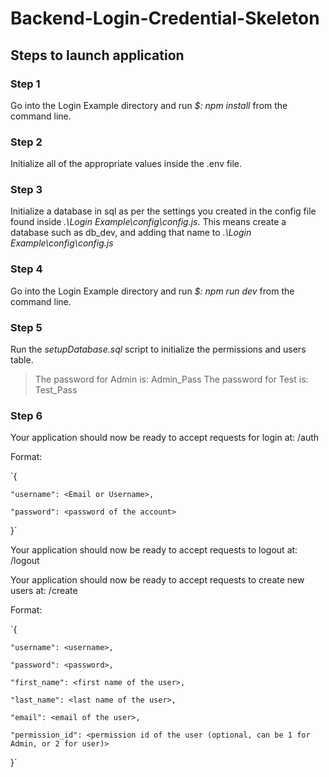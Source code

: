 # Backend-Login-Credential-Skeleton

## Steps to launch application

### Step 1
Go into the Login Example directory and run *$: npm install* from the command line.

### Step 2
Initialize all of the appropriate values inside the .env file.

### Step 3
Initialize a database in sql as per the settings you created in the config file found inside *.\Login Example\config\config.js*. This means create a database such as db_dev, and adding that name to *.\Login Example\config\config.js*

### Step 4
Go into the Login Example directory and run *$: npm run dev* from the command line.

### Step 5
Run the *setupDatabase.sql* script to initialize the permissions and users table.
>The password for Admin is: Admin_Pass
>The password for Test is: Test_Pass

### Step 6
Your application should now be ready to accept requests for login at: /auth <post request>
  
  Format:
  
  `{
  
    "username": <Email or Username>,
    
    "password": <password of the account>
    
  }`
  
Your application should now be ready to accept requests to logout at: /logout <get request>
  
Your application should now be ready to accept requests to create new users at: /create <post request>
  
  Format:
  
  `{
  
    "username": <username>,
    
    "password": <password>,
    
    "first_name": <first name of the user>,
    
    "last_name": <last name of the user>,
    
    "email": <email of the user>,
    
    "permission_id": <permission id of the user (optional, can be 1 for Admin, or 2 for user)>
    
  }`
